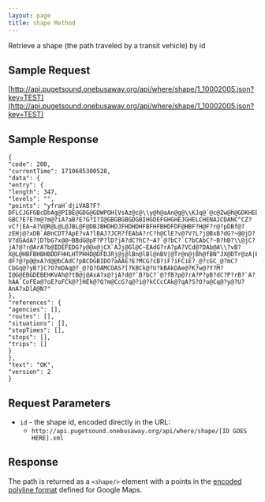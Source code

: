 ```yaml
---
layout: page
title: shape Method
---
```


Retrieve a shape (the path traveled by a transit vehicle) by id

## Sample Request

[http://api.pugetsound.onebusaway.org/api/where/shape/1_10002005.json?key=TEST](http://api.pugetsound.onebusaway.org/api/where/shape/1_10002005.json?key=TEST)

## Sample Response

```
{
"code": 200,
"currentTime": 1710685300528,
"data": {
"entry": {
"length": 347,
"levels": "",
"points": "yfraH`djiVAB?F?DFLCJGFGBcDbAg@PIBE@GDG@GDWPOH[VsAz@c@\\y@h@aAn@g@\\KJq@`@c@Zw@h@GDKHEBE?GBC?E?E?m@?m@?iA?aB?E?G?I?I@GBGBGBGDGBIHGDEFGHGHEJGHELCHENAJCDANC^CZ?vC?|EA~A?V@R@L@L@JBL@F@DBJBHDHDJFHDHDHFBFHFBHDFDF@HBF?H@F?r@?pDBf@?zEHj@?xDB`ABnCDT?ApE?vA?lBAJ?JCR?fEAbA?rC?h@ClE?v@?V?L?j@BxB?dG?~@@jD?V?dGAdA?|D?bG?x@@~BBdG@pF?P?lD?jA?dC?hC?~A?`@?bC?`C?bCAbC?~B?hB?\\@jC?jA?@?r@ArA?b@IDEFEDG?y@@x@jCX`AJj@Gl@C~EAdG?rA?pA?VCd@?DAb@A\\?vB?X@L@HBFBHBHBDDFHHLHTPHHD@DFDJRj@j@lBn@lBl@nBV|@Tr@n@jBh@fBN^JX@DTr@zA|EXz@bA`Dl@rBn@lBZ`ANj@Vz@bA|Cl@rBl@jBn@nBl@pBl@jB\\bANh@d@zAFPmCbCeEvDiDxC]XwChCm@j@kCbCIFGFGHIPMTOVKRO`@aB`DkBvDk@jAyCdGyCbGiAtBoAjCmBzDoBxD_AlBm@jAmBzDmBxDMb@k@hAIPAD?dF?@?p@@xA?d@@bCAdC?pBCDGBIDO?aAAE?E?MCG?cB?iF?iFCiE?_@?cGC_@?mC?CbGq@?yB?}C?O?mDAq@?_@?Q?OAMCOAS?[?kBCk@?U?kBAkDAe@?K?w@?Y?M?I@G@EBGDEBEHKVAh@?tB@j@AxA?x@?jA?d@?`B?bC?`@?fB?p@?rA?P?pB?dC?P?rB?`A?hAA`CoFEa@?oE?oFCk@?}HEk@?Q?m@CcG?q@?i@?kCCcCAk@?qA?S?O?o@Cq@?y@?U?AnA?xDlA@N?"
},
"references": {
"agencies": [],
"routes": [],
"situations": [],
"stopTimes": [],
"stops": [],
"trips": []
}
},
"text": "OK",
"version": 2
}
 ```

## Request Parameters

* `id` - the shape id, encoded directly in the URL:
    * `http://api.pugetsound.onebusaway.org/api/where/shape/[ID GOES HERE].xml`

## Response

The path is returned as a `<shape/>` element with a points in the [encoded polyline format](http://code.google.com/apis/maps/documentation/polylinealgorithm.html) defined for Google Maps.